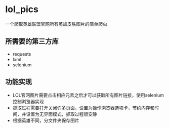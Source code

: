 # lol_pics
一个爬取英雄联盟官网所有英雄皮肤图片的简单爬虫
## 所需要的第三方库
* requests
* lxml
* selenium
## 功能实现
* LOL官网图片需要点击相应元素之后才可以获取所有图片链接，使用selenium控制浏览器实现
* 抓取过程需要打开关闭许多页面，设置为操作浏览器选项卡，节约内存和时间，并设置为无界面模式，抓取过程很安静
* 根据英雄不同，分文件夹保存图片